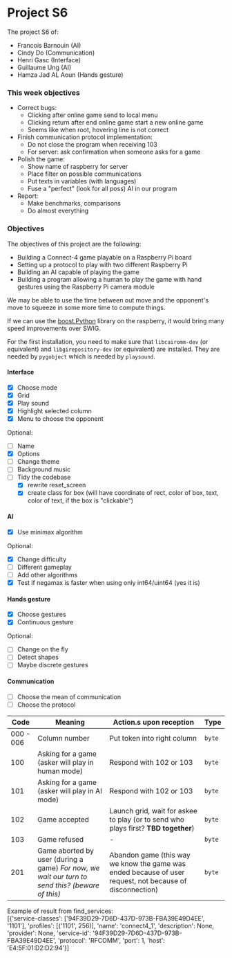 # Project S6

The project S6 of:

- Francois Barnouin (AI)
- Cindy Do (Communication)
- Henri Gasc (Interface)
- Guillaume Ung (AI)
- Hamza Jad AL Aoun (Hands gesture)

### This week objectives

- Correct bugs:
  - Clicking after online game send to local menu
  - Clicking return after end online game start a new online game
  - Seems like when root, hovering line is not correct
- Finish communication protocol implementation:
  - Do not close the program when receiving 103
  - For server: ask confirmation when someone asks for a game
- Polish the game:
  - Show name of raspberry for server
  - Place filter on possible communications
  - Put texts in variables (with languages)
  - Fuse a "perfect" (look for all poss) AI in our program
- Report:
  - Make benchmarks, comparisons
  - Do almost everything

### Objectives

The objectives of this project are the following:

- Building a Connect-4 game playable on a Raspberry Pi board
- Setting up a protocol to play with two different Raspberry Pi
- Building an AI capable of playing the game
- Building a program allowing a human to play the game with hand gestures using the Raspberry Pi camera module

We may be able to use the time between out move and the opponent's move to squeeze in some more time to compute things.

If we can use the [boost.Python](https://github.com/boostorg/python) library on the raspberry, it would bring many speed improvements over SWIG.

For the first installation, you need to make sure that `libcairomm-dev` (or equivalent) and `libgirepository-dev` (or equivalent) are installed. They are needed by `pygobject` which is needed by `playsound`.

#### Interface

- [x] Choose mode
- [x] Grid
- [x] Play sound
- [x] Highlight selected column
- [x] Menu to choose the opponent

Optional:

- [ ] Name
- [x] Options
- [ ] Change theme
- [ ] Background music
- [ ] Tidy the codebase
  - [x] rewrite reset_screen
  - [x] create class for box (will have coordinate of rect, color of box, text, color of text, if the box is "clickable")

#### AI

- [x] Use minimax algorithm

Optional:

- [x] Change difficulty
- [ ] Different gameplay
- [ ] Add other algorithms
- [x] Test if negamax is faster when using only int64/uint64 (yes it is)

#### Hands gesture

- [x] Choose gestures
- [x] Continuous gesture

Optional:

- [ ] Change on the fly
- [ ] Detect shapes
- [ ] Maybe discrete gestures

#### Communication

- [ ] Choose the mean of communication
- [ ] Choose the protocol

Code | Meaning | Action.s upon reception | Type
--- | --- | --- | ---
000 - 006 | Column number | Put token into right column | `byte`
100 | Asking for a game (asker will play in human mode) | Respond with 102 or 103 | `byte`
101 | Asking for a game (asker will play in AI mode) | Respond with 102 or 103 | `byte`
102 | Game accepted | Launch grid, wait for askee to play (or to send who plays first? **TBD together**) | `byte`
103 | Game refused | - | `byte`
201 | Game aborted by user (during a game) _For now, we wait our turn to send this? (beware of this)_ | Abandon game (this way we know the game was ended because of user request, not because of disconnection) | `byte`

Example of result from find_services:  
[{'service-classes': ['94F39D29-7D6D-437D-973B-FBA39E49D4EE', '1101'], 'profiles': [('1101', 256)], 'name': 'connect4_1', 'description': None, 'provider': None, 'service-id': '94F39D29-7D6D-437D-973B-FBA39E49D4EE', 'protocol': 'RFCOMM', 'port': 1, 'host': 'E4:5F:01:D2:D2:94'}]
